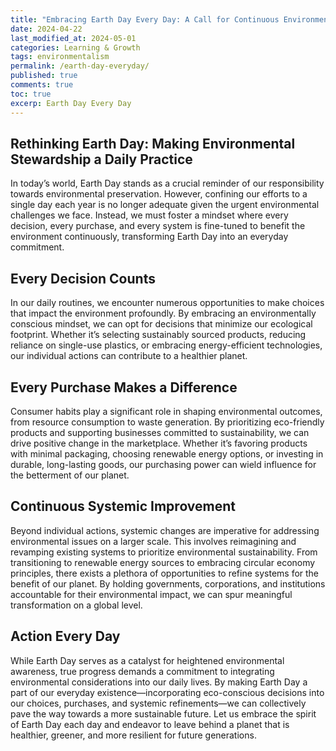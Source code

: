 ```yaml
---
title: "Embracing Earth Day Every Day: A Call for Continuous Environmental Consciousness"
date: 2024-04-22
last_modified_at: 2024-05-01
categories: Learning & Growth
tags: environmentalism
permalink: /earth-day-everyday/
published: true
comments: true
toc: true
excerp: Earth Day Every Day
---
```

## Rethinking Earth Day: Making Environmental Stewardship a Daily Practice

In today’s world, Earth Day stands as a crucial reminder of our responsibility towards environmental preservation. However, confining our efforts to a single day each year is no longer adequate given the urgent environmental challenges we face. Instead, we must foster a mindset where every decision, every purchase, and every system is fine-tuned to benefit the environment continuously, transforming Earth Day into an everyday commitment.

## Every Decision Counts
In our daily routines, we encounter numerous opportunities to make choices that impact the environment profoundly. By embracing an environmentally conscious mindset, we can opt for decisions that minimize our ecological footprint. Whether it’s selecting sustainably sourced products, reducing reliance on single-use plastics, or embracing energy-efficient technologies, our individual actions can contribute to a healthier planet.

## Every Purchase Makes a Difference
Consumer habits play a significant role in shaping environmental outcomes, from resource consumption to waste generation. By prioritizing eco-friendly products and supporting businesses committed to sustainability, we can drive positive change in the marketplace. Whether it’s favoring products with minimal packaging, choosing renewable energy options, or investing in durable, long-lasting goods, our purchasing power can wield influence for the betterment of our planet.

## Continuous Systemic Improvement
Beyond individual actions, systemic changes are imperative for addressing environmental issues on a larger scale. This involves reimagining and revamping existing systems to prioritize environmental sustainability. From transitioning to renewable energy sources to embracing circular economy principles, there exists a plethora of opportunities to refine systems for the benefit of our planet. By holding governments, corporations, and institutions accountable for their environmental impact, we can spur meaningful transformation on a global level.

## Action Every Day
While Earth Day serves as a catalyst for heightened environmental awareness, true progress demands a commitment to integrating environmental considerations into our daily lives. By making Earth Day a part of our everyday existence—incorporating eco-conscious decisions into our choices, purchases, and systemic refinements—we can collectively pave the way towards a more sustainable future. Let us embrace the spirit of Earth Day each day and endeavor to leave behind a planet that is healthier, greener, and more resilient for future generations.
